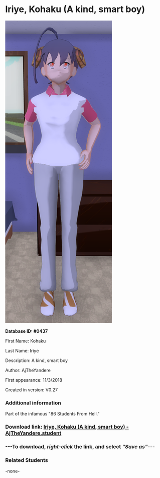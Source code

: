 # Iriye, Kohaku (A kind, smart boy)

<img src="../../Files/Images/Iriye, Kohaku (A kind, smart boy).png" title="Iriye, Kohaku (A kind, smart boy) - AjTheYandere">

**Database ID: #0437**

First Name: Kohaku

Last Name: Iriye

Description: A kind, smart boy

Author: AjTheYandere

First appearance: 11/3/2018

Created in version: V0.27

### Additional information

Part of the infamous "86 Students From Hell."

### Download link: <a href="https://raw.githubusercontent.com/Arbiter1223/Daigaku-Gurashi-Custom-Students/master/Files/Student%20Files/Iriye%2C%20Kohaku%20(A%20kind%2C%20smart%20boy)%20-%20AjTheYandere.student">Iriye, Kohaku (A kind, smart boy) - AjTheYandere.student</a>

### ---**To download, _right-click_ the link, and select _"Save as"_**---

### Related Students

-none-

